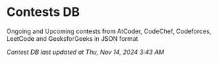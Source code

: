 # Contests DB

Ongoing and Upcoming contests from AtCoder, CodeChef, Codeforces, LeetCode and GeeksforGeeks in JSON format

*Contest DB last updated at Thu, Nov 14, 2024 3:43 AM*  
